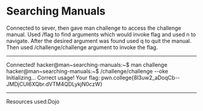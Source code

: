 # Searching Manuals
Connected to sever, then gave man challenge to access the challenge manual. Used /flag to find arguments which would invoke flag and used n to navigate. After the desired argument was found used q to quit the manual.
Then used /challenge/challenge argument to invoke the flag.
***
Connected!
hacker@man~searching-manuals:~$ man challenge
hacker@man~searching-manuals:~$ /challenge/challenge   --oke
Initializing...
Correct usage! Your flag: pwn.college{8l3uw2_aDoqCb--JMDjCUI6XQbr.dVTM4QDLykjN0czW}
***
Resources used:Dojo
